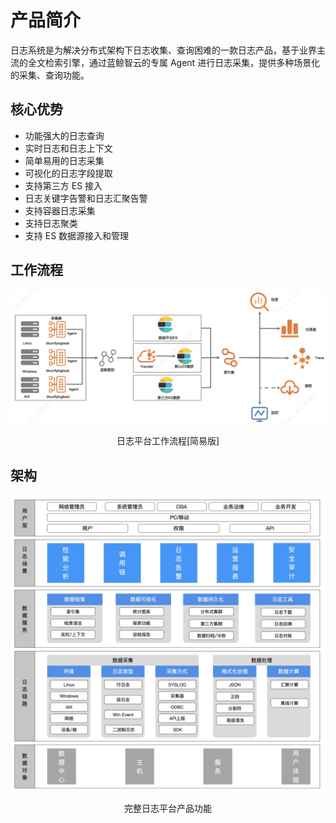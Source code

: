 # 产品简介

日志系统是为解决分布式架构下日志收集、查询困难的一款日志产品，基于业界主流的全文检索引擎，通过蓝鲸智云的专属 Agent 进行日志采集，提供多种场景化的采集、查询功能。


## 核心优势

- 功能强大的日志查询
- 实时日志和日志上下文
- 简单易用的日志采集
- 可视化的日志字段提取
- 支持第三方 ES 接入
- 日志关键字告警和日志汇聚告警
- 支持容器日志采集
- 支持日志聚类
- 支持 ES 数据源接入和管理

## 工作流程

![-w2021](media/16238128949405.jpg)


<center>日志平台工作流程[简易版]</center>

## 架构


![-w2021](media/16105970600853.jpg)

<center>完整日志平台产品功能</center>




